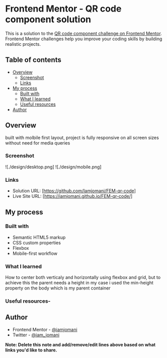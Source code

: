 # Frontend Mentor - QR code component solution

This is a solution to the [QR code component challenge on Frontend Mentor](https://www.frontendmentor.io/challenges/qr-code-component-iux_sIO_H). Frontend Mentor challenges help you improve your coding skills by building realistic projects. 

## Table of contents

- [Overview](#overview)
  - [Screenshot](#screenshot)
  - [Links](#links)
- [My process](#my-process)
  - [Built with](#built-with)
  - [What I learned](#what-i-learned)
  - [Useful resources](#useful-resources)
- [Author](#author)

## Overview
built with molbile first layout, project is fully responsive on all screen sizes without need for media queries
### Screenshot

![./design/desktop.png]
![./design/mobile.png]


### Links

- Solution URL: [https://github.com/Iamjomani/FEM-qr-code]
- Live Site URL: [https://iamjomani.github.io/FEM-qr-code/]

## My process

### Built with

- Semantic HTML5 markup
- CSS custom properties
- Flexbox
- Mobile-first workflow

### What I learned

How to center both verticaly and horizontally using flexbox and grid,
but to achieve this the parent needs a height in my case i used the min-height
property on the body which is my parent container

### Useful resources- [](https://www.google.com)

## Author
- Frontend Mentor - [@iamjomani](https://www.frontendmentor.io/profile/Iamjomani)
- Twitter - [@iam_jomani](https://www.twitter.com/iam_jomani)

**Note: Delete this note and add/remove/edit lines above based on what links you'd like to share.**

